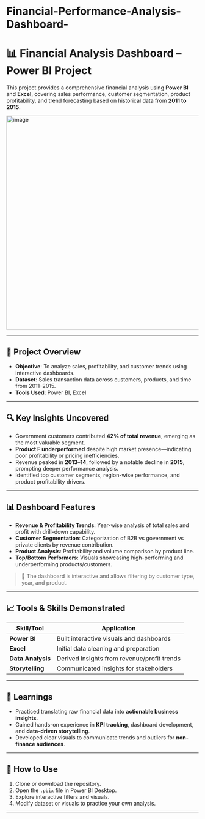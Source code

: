 # Financial-Performance-Analysis-Dashboard-
# 📊 Financial Analysis Dashboard – Power BI Project

This project provides a comprehensive financial analysis using **Power BI** and **Excel**, covering sales performance, customer segmentation, product profitability, and trend forecasting based on historical data from **2011 to 2015**.


<img width="1012" height="560" alt="image" src="https://github.com/user-attachments/assets/29ddbaf4-8868-4417-9ea3-cf7509df0b71" />

---

## 📁 Project Overview

- **Objective**: To analyze sales, profitability, and customer trends using interactive dashboards.
- **Dataset**: Sales transaction data across customers, products, and time from 2011–2015.
- **Tools Used**: Power BI, Excel

---

## 🔍 Key Insights Uncovered

- Government customers contributed **42% of total revenue**, emerging as the most valuable segment.
- **Product F underperformed** despite high market presence—indicating poor profitability or pricing inefficiencies.
- Revenue peaked in **2013–14**, followed by a notable decline in **2015**, prompting deeper performance analysis.
- Identified top customer segments, region-wise performance, and product profitability drivers.

---

## 📊 Dashboard Features

- **Revenue & Profitability Trends**: Year-wise analysis of total sales and profit with drill-down capability.
- **Customer Segmentation**: Categorization of B2B vs government vs private clients by revenue contribution.
- **Product Analysis**: Profitability and volume comparison by product line.
- **Top/Bottom Performers**: Visuals showcasing high-performing and underperforming products/customers.

> 📌 The dashboard is interactive and allows filtering by customer type, year, and product.

---

## 📈 Tools & Skills Demonstrated

| Skill/Tool        | Application                                |
|-------------------|---------------------------------------------|
| **Power BI**      | Built interactive visuals and dashboards    |
| **Excel**         | Initial data cleaning and preparation       |
| **Data Analysis** | Derived insights from revenue/profit trends |
| **Storytelling**  | Communicated insights for stakeholders      |

---

## 🧠 Learnings

- Practiced translating raw financial data into **actionable business insights**.
- Gained hands-on experience in **KPI tracking**, dashboard development, and **data-driven storytelling**.
- Developed clear visuals to communicate trends and outliers for **non-finance audiences**.

---

## 📌 How to Use

1. Clone or download the repository.
2. Open the `.pbix` file in Power BI Desktop.
3. Explore interactive filters and visuals.
4. Modify dataset or visuals to practice your own analysis.


---

